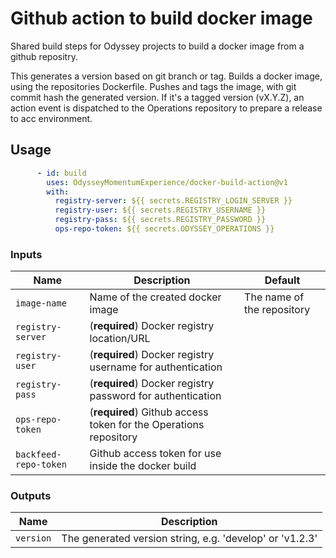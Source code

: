 # Github action to build docker image

Shared build steps for Odyssey projects to build a docker image from a github repositry.

This generates a version based on git branch or tag.
Builds a docker image, using the repositories Dockerfile.
Pushes and tags the image, with git commit hash the generated version.
If it's a tagged version (vX.Y.Z), an action event is dispatched to the Operations repository to prepare a release to acc environment.


## Usage

```yml
      - id: build
        uses: OdysseyMomentumExperience/docker-build-action@v1
        with:
          registry-server: ${{ secrets.REGISTRY_LOGIN_SERVER }}
          registry-user: ${{ secrets.REGISTRY_USERNAME }}
          registry-pass: ${{ secrets.REGISTRY_PASSWORD }}
          ops-repo-token: ${{ secrets.ODYSSEY_OPERATIONS }}
```

### Inputs
| Name | Description | Default |
| --- | --- | --- |
| `image-name` | Name of the created docker image | The name of the repository |
| `registry-server` | (**required**) Docker registry location/URL |  |
| `registry-user` | (**required**) Docker registry username for authentication |  |
| `registry-pass` | (**required**) Docker registry password for authentication |  |
| `ops-repo-token` | (**required**) Github access token for the Operations repository |  |
| `backfeed-repo-token` | Github access token for use inside the docker build |  |

### Outputs
| Name | Description |
| --- | --- |
| `version` | The generated version string, e.g. 'develop' or 'v1.2.3' |
